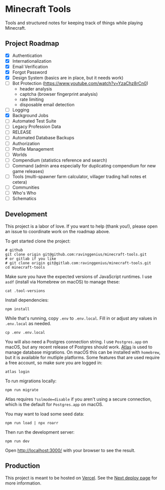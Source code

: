 # Minecraft Tools

Tools and structured notes for keeping track of things while playing Minecraft.

## Project Roadmap

- [x] Authentication
- [x] Internationalization
- [x] Email Verification
- [x] Forgot Password
- [x] Design System (basics are in place, but it needs work)
- [ ] Bot Protection (https://www.youtube.com/watch?v=YzaChz8rCn0)
  - header analysis
  - captcha (browser fingerprint analysis)
  - rate limiting
  - disposable email detection
- [ ] Logging
- [x] Background Jobs
- [ ] Automated Test Suite
- [ ] Legacy Profession Data
- [ ] RELEASE
- [ ] Automated Database Backups
- [ ] Authorization
- [ ] Profile Management
- [ ] Worlds
- [ ] Compendium (statistics reference and search)
- [ ] Command (admin area especially for duplicating compendium for new game releases)
- [ ] Tools (multi-spawner farm calculator, villager trading hall notes et cetera)
- [ ] Communities
- [ ] Who's Who
- [ ] Schematics

## Development

This project is a labor of love. If you want to help (thank you!), please open an issue to coordinate work on the roadmap above.

To get started clone the project:

```shell
# github
git clone origin git@github.com:ravinggenius/minecraft-tools.git
# or gitlab if you like
# git clone origin git@gitlab.com:ravinggenius/minecraft-tools.git
cd minecraft-tools
```

Make sure you have the expected versions of JavaScript runtimes. I use `asdf` (install via Homebrew on macOS) to manage these:

```shell
cat .tool-versions
```

Install dependencies:

```shell
npm install
```

While that's running, copy `.env` to `.env.local`. Fill in or adjust any values in `.env.local` as needed.

```shell
cp .env .env.local
```

You will also need a Postgres connection string. I use `Postgres.app` on macOS, but any recent release of Postgres should work. [Atlas](https://atlasgo.io/) is used to manage database migrations. On macOS this can be installed with `homebrew`, but it is available for mutliple platforms. Some features that are used require a free account, so make sure you are logged in:

```shell
atlas login
```

To run migrations locally:

```shell
npm run migrate
```

Atlas requires `?sslmode=disable` if you aren't using a secure connection, which is the default for `Postgres.app` on macOS.

You may want to load some seed data:

```shell
npm run load | npx roarr
```

Then run the development server:

```shell
npm run dev
```

Open [http://localhost:3000/](http://localhost:3000/) with your browser to see the result.

## Production

This project is meant to be hosted on [Vercel](https://vercel.com/). See the [Next deploy page](https://nextjs.org/docs/app/building-your-application/deploying) for more information.
